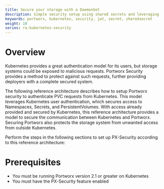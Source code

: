 ```yaml
---
title: Secure your storage with a DaemonSet
description: Simple security setup using shared secrets and leveraging user authentication observed by Kubernetes
keywords: portworx, kubernetes, security, jwt, secret, sharedsecret
weight: 10
series: ra-kubernetes-security
---
```


# Overview

Kubernetes provides a great authentication model for its users, but storage
systems could be exposed to malicious requests. Portworx Security provides a
method to protect against such requests, further providing deployers with a complete secured system.

The following reference architecture describes how to setup Portworx security
to authenticate PVC requests from Kubernetes. This model leverages Kubernetes
user authentication, which secures access to Namespaces, Secrets, and
PersistentVolumes. With access already provided and secured by Kubernetes,
this reference architecture provides a model to secure the communication
between Kubernetes and Portworx. Securing Portworx also protects the storage
system from unwanted access from outside Kubernetes.

Perform the steps in the following sections to set up PX-Security according to this reference architecture:

# Prerequisites

* You must be running Portworx version 2.1 or greater on Kubernetes
* You must have the PX-Security feature enabled
